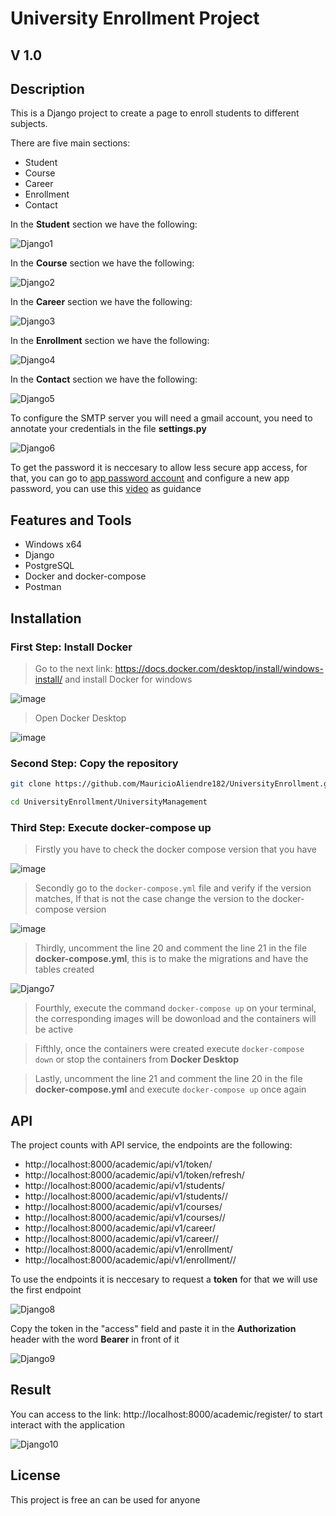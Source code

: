 # University Enrollment Project
## V 1.0

## Description
This is a Django project to create a page to enroll students to different subjects.

There are five main sections:

* Student
* Course
* Career
* Enrollment
* Contact

In the **Student** section we have the following:

![Django1](https://github.com/RodrigoValda/TestTitanWordpress/assets/86843637/3c69297e-86b0-4728-8eb7-4a56360eaed6)

In the **Course** section we have the following:

![Django2](https://github.com/RodrigoValda/TestTitanWordpress/assets/86843637/2571aa65-79c9-4407-afae-d945617b17ef)

In the **Career** section we have the following:

![Django3](https://github.com/RodrigoValda/TestTitanWordpress/assets/86843637/2c6f6c5b-af6f-40eb-adf6-5577709539ba)

In the **Enrollment** section we have the following:

![Django4](https://github.com/RodrigoValda/TestTitanWordpress/assets/86843637/d3856bea-9e0a-4a2e-99d5-71ed53cfe98e)

In the **Contact** section we have the following:

![Django5](https://github.com/RodrigoValda/TestTitanWordpress/assets/86843637/dd259950-06c3-49a1-bc30-e2fa25d679de)

To configure the SMTP server you will need a gmail account, you need to annotate your credentials in the file **settings.py** 

![Django6](https://github.com/RodrigoValda/TestTitanWordpress/assets/86843637/04f830d8-f00f-4203-8591-81bd9047182d)

To get the password it is neccesary to allow less secure app access, for that, you can go to [app password account](https://myaccount.google.com/u/0/apppasswords) and configure a new app password, you can use this [video](https://www.youtube.com/watch?v=Y_u5KIeXiVI) as guidance 

## Features and Tools
- Windows x64
- Django
- PostgreSQL
- Docker and docker-compose
- Postman

## Installation


### First Step: Install Docker
> Go to the next link: https://docs.docker.com/desktop/install/windows-install/ and install Docker for windows

![image](https://user-images.githubusercontent.com/86843637/208322964-ba2a4134-e02a-462c-be26-5408523e8b54.png)

> Open Docker Desktop

![image](https://user-images.githubusercontent.com/86843637/208489175-9bfed906-4b0f-408d-9f04-d01bfe514ce2.png)

### Second Step: Copy the repository

```bash
git clone https://github.com/MauricioAliendre182/UniversityEnrollment.git
```
```bash
cd UniversityEnrollment/UniversityManagement
```

### Third Step: Execute docker-compose up
> Firstly you have to check the docker compose version that you have

![image](https://user-images.githubusercontent.com/86843637/208323872-d7946d27-9505-4603-94cd-983c1c66b44a.png)

> Secondly go to the `docker-compose.yml` file and verify if the version matches, If that is not the case change the version to the docker-compose version

![image](https://user-images.githubusercontent.com/86843637/208324014-22ee7792-0c02-4099-8149-8c50c112e0ab.png)

> Thirdly, uncomment the line 20 and comment the line 21 in the file **docker-compose.yml**, this is to make the migrations and have the tables created

![Django7](https://github.com/RodrigoValda/TestTitanWordpress/assets/86843637/ca449968-14aa-421f-8aaa-e14bf784b2de)

> Fourthly, execute the command `docker-compose up` on your terminal, the corresponding images will be dowonload and the containers will be active

> Fifthly, once the containers were created execute `docker-compose down` or stop the containers from **Docker Desktop**

> Lastly, uncomment the line 21 and comment the line 20 in the file **docker-compose.yml** and execute `docker-compose up` once again


## API
The project counts with API service, the endpoints are the following:

* http://localhost:8000/academic/api/v1/token/
* http://localhost:8000/academic/api/v1/token/refresh/
* http://localhost:8000/academic/api/v1/students/
* http://localhost:8000/academic/api/v1/students/<pk>/
* http://localhost:8000/academic/api/v1/courses/
* http://localhost:8000/academic/api/v1/courses/<pk>/
* http://localhost:8000/academic/api/v1/career/
* http://localhost:8000/academic/api/v1/career/<pk>/
* http://localhost:8000/academic/api/v1/enrollment/
* http://localhost:8000/academic/api/v1/enrollment/<pk>/

To use the endpoints it is neccesary to request a **token** for that we will use the first endpoint

![Django8](https://github.com/RodrigoValda/TestTitanWordpress/assets/86843637/45c4d875-a0da-48e5-b7c9-7f8c2e4c8f90)

Copy the token in the "access" field and paste it in the **Authorization** header with the word **Bearer** in front of it

![Django9](https://github.com/RodrigoValda/TestTitanWordpress/assets/86843637/f0310bdf-4b8c-45cb-b8dc-e493b3b491af)


## Result
You can access to the link: http://localhost:8000/academic/register/ to start interact with the application

![Django10](https://github.com/RodrigoValda/TestTitanWordpress/assets/86843637/ec41af91-d11b-4ee9-88e4-7b98869444b4)

## License

This project is free an can be used for anyone
